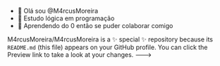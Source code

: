 - 👋 Olá sou @M4rcusMoreira
- 👀 Estudo lógica em programação
- 🌱 Aprendendo do 0 então se puder colaborar comigo


M4rcusMoreira/M4rcusMoreira is a ✨ special ✨ repository because its `README.md` (this file) appears on your GitHub profile.
You can click the Preview link to take a look at your changes.
--->
